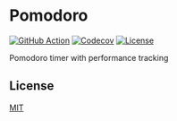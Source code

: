 # Pomodoro

[![GitHub Action](https://img.shields.io/github/actions/workflow/status/raviqqe/pomodoro/test.yaml?branch=main&style=flat-square)](https://github.com/raviqqe/pomodoro/actions)
[![Codecov](https://img.shields.io/codecov/c/github/raviqqe/pomodoro.svg?style=flat-square)](https://codecov.io/gh/raviqqe/pomodoro)
[![License](https://img.shields.io/github/license/raviqqe/pomodoro.svg?style=flat-square)](LICENSE)

Pomodoro timer with performance tracking

## License

[MIT](LICENSE)
